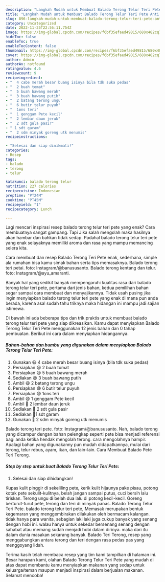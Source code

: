 ```yaml
---
description: "Langkah Mudah untuk Membuat Balado Terong Telur Teri Pete Anti Gagal"
title: "Langkah Mudah untuk Membuat Balado Terong Telur Teri Pete Anti Gagal"
slug: 896-langkah-mudah-untuk-membuat-balado-terong-telur-teri-pete-anti-gagal
category: Uncategorized
date: 2022-11-25T22:56:11.754Z
image: https://img-global.cpcdn.com/recipes/f6bf35efaed49815/680x482cq70/balado-terong-telur-teri-pete-foto-resep-utama.jpg
hideToc: false
enableToc: true
enableTocContent: false
thumbnail: https://img-global.cpcdn.com/recipes/f6bf35efaed49815/680x482cq70/balado-terong-telur-teri-pete-foto-resep-utama.jpg
cover: https://img-global.cpcdn.com/recipes/f6bf35efaed49815/680x482cq70/balado-terong-telur-teri-pete-foto-resep-utama.jpg
author: Admin
authorAv: notfound
ratingvalue: 4.6
reviewcount: 9
recipeingredient:
- "  4 cabe merah besar buang isinya bila tdk suka pedas"
- "  2 buah tomat"
- "  5 buah bawang merah"
- "  3 buah bawang putih"
- "  2 batang terong ungu"
- "  6 butir telur puyuh"
- "  1ons teri"
- "  1 genggam Pete kecil"
- "  2 lembar daun jeruk"
- "  2 sdt gula pasir"
- " 1 sdt garam"
- "  2 sdm minyak goreng utk menumis"
recipeinstructions:

- "Selesai dan siap dinikmati!"
categories:
- Resep
tags:
- balado
- terong
- telur

katakunci: balado terong telur 
nutrition: 227 calories
recipecuisine: Indonesian
preptime: "PT24M"
cooktime: "PT45M"
recipeyield: "1"
recipecategory: Lunch

---
```



Lagi mencari inspirasi resep balado terong telur teri pete yang enak? Cara membuatnya sangat gampang. Tapi Jika salah mengolah maka hasilnya akan hambar dan bahkan tidak sedap. Padahal balado terong telur teri pete yang enak selayaknya memiliki aroma dan rasa yang mampu memancing selera kita.


Cara membuat dan resep Balado Terong Teri Pete enak, sederhana, simple ala rumahan bisa kamu simak bahan serta tips memasaknya. Balado terong teri petai. foto: Instagram/@banususanto. Balado terong kentang dan telur. foto: Instagram/@ayu_amaranti.

Banyak hal yang sedikit banyak mempengaruhi kualitas rasa dari balado terong telur teri pete, pertama dari jenis bahan, kedua pemilihan bahan segar sampai cara membuat dan menyajikannya. Tidak usah pusing jika ingin menyiapkan balado terong telur teri pete yang enak di mana pun anda berada, karena asal sudah tahu triknya maka hidangan ini mampu jadi sajian istimewa.


Di bawah ini ada beberapa tips dan trik praktis untuk membuat balado terong telur teri pete yang siap dikreasikan. Kamu dapat menyiapkan Balado Terong Telur Teri Pete menggunakan 12 jenis bahan dan 0 tahap pembuatan. Berikut ini cara dalam menyiapkan hidangannya.

<!--inarticleads1-->

##### Bahan-bahan dan bumbu yang digunakan dalam menyiapkan Balado Terong Telur Teri Pete:

1. Gunakan  😃 4 cabe merah besar buang isinya (bila tdk suka pedas)
1. Persiapkan  😃 2 buah tomat
1. Persiapkan  😃 5 buah bawang merah
1. Sediakan  😃 3 buah bawang putih
1. Ambil  😅 2 batang terong ungu
1. Persiapkan  😅 6 butir telur puyuh
1. Persiapkan  😅 1ons teri
1. Ambil  😅 1 genggam Pete kecil
1. Ambil  🤣 2 lembar daun jeruk
1. Sediakan  🤣 2 sdt gula pasir
1. Sediakan  🤣1 sdt garam
1. Gunakan  🤣 2 sdm minyak goreng utk menumis


Balado terong teri pete. foto: Instagram/@banususanto. Nah, balado terong yang dicampur dengan bahan pelengkap seperti pete bisa menjadi referensi bagi anda ketika hendak mengolah terong. cara mengolahnya hampir. Apalagi bahan yang digunakanny pun mudah didapatkannya, mulai dari terong, telur rebus, ayam, ikan, dan lain-lain. Cara Membuat Balado Pete Teri Terong. 

<!--inarticleads2-->

##### Step by step untuk buat Balado Terong Telur Teri Pete:


1. Selesai dan siap dihidangkan!

Kupas kulit pinggir di sekeliling pete, kerik kulit hijaunya pake pisau, potong kotak pete sekulit-kulitnya, belah jangan sampai putus, cuci bersih lalu tiriskan. Terong ungu di belah dua lalu di potong kecil-kecil⁣. Goreng berturut-turut pete, terong dan teri di minyak panas. Balado Terong Telur Teri Pete. balado terong telur teri pete, Memasak merupakan bentuk kegemaran yang menggembirakan dilakukan oleh bermacam kalangan. tidak hanya para wanita, sebagian laki laki juga cukup banyak yang senang dengan hobi ini. walau hanya untuk sekedar bersenang senang dengan sahabat atau memang sudah menjadi hobi dalam dirinya. maka dari itu dalam dunia masakan sekarang banyak. Balado Teri Terong, resep yang menggabungkan antara terong dan teri dengan rasa pedas pas yang menggoyang lidah. 

Terima kasih telah membaca resep yang tim kami tampilkan di halaman ini. Besar harapan kami, olahan Balado Terong Telur Teri Pete yang mudah di atas dapat membantu kamu menyiapkan makanan yang sedap untuk keluarga/teman maupun menjadi inspirasi dalam berjualan makanan. Selamat mencoba!
